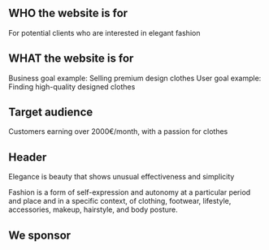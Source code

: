 ## WHO the website is for

For potential clients who are interested in elegant fashion

## WHAT the website is for

Business goal example: Selling premium design clothes
User goal example: Finding high-quality designed clothes

## Target audience

Customers earning over 2000€/month, with a passion for clothes

## Header

Elegance is beauty that shows unusual effectiveness and simplicity

Fashion is a form of self-expression and autonomy at a particular period and place and in a specific context, of clothing, footwear, lifestyle, accessories, makeup, hairstyle, and body posture.

## We sponsor
